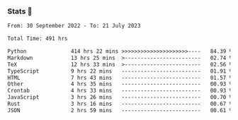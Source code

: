 ### Stats 👋
<!--START_SECTION:waka-->

```txt
From: 30 September 2022 - To: 21 July 2023

Total Time: 491 hrs

Python              414 hrs 22 mins >>>>>>>>>>>>>>>>>>>>>----   84.39 %
Markdown            13 hrs 25 mins  >------------------------   02.74 %
TeX                 12 hrs 33 mins  >------------------------   02.56 %
TypeScript          9 hrs 22 mins   -------------------------   01.91 %
HTML                7 hrs 43 mins   -------------------------   01.57 %
Other               4 hrs 35 mins   -------------------------   00.93 %
Crontab             4 hrs 33 mins   -------------------------   00.93 %
JavaScript          3 hrs 26 mins   -------------------------   00.70 %
Rust                3 hrs 16 mins   -------------------------   00.67 %
JSON                2 hrs 59 mins   -------------------------   00.61 %
```

<!--END_SECTION:waka-->

<!--
**buhaytza2005/buhaytza2005** is a ✨ _special_ ✨ repository because its `README.md` (this file) appears on your GitHub profile.

Here are some ideas to get you started:

- 🔭 I’m currently working on ...
- 🌱 I’m currently learning ...
- 👯 I’m looking to collaborate on ...
- 🤔 I’m looking for help with ...
- 💬 Ask me about ...
- 📫 How to reach me: ...
- 😄 Pronouns: ...
- ⚡ Fun fact: ...
-->



